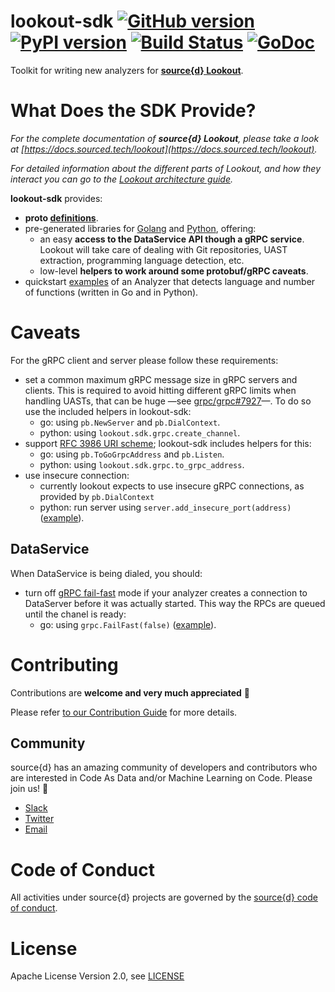 # lookout-sdk [![GitHub version](https://badge.fury.io/gh/src-d%2Flookout-sdk.svg)](https://github.com/src-d/lookout-sdk/releases) [![PyPI version](https://badge.fury.io/py/lookout-sdk.svg)](https://pypi.org/project/lookout-sdk/) [![Build Status](https://travis-ci.org/src-d/lookout-sdk.svg?branch=master)](https://travis-ci.org/src-d/lookout-sdk) [![GoDoc](https://godoc.org/gopkg.in/src-d/lookout-sdk.v0?status.svg)](https://godoc.org/gopkg.in/src-d/lookout-sdk.v0/pb)

Toolkit for writing new analyzers for **[source{d} Lookout](https://github.com/src-d/lookout)**.


# What Does the SDK Provide?

_For the complete documentation of **source{d} Lookout**, please take a look at [https://docs.sourced.tech/lookout](https://docs.sourced.tech/lookout)._

_For detailed information about the different parts of Lookout, and how they interact you can go to the [Lookout architecture guide](https://docs.sourced.tech/lookout/architecture)._

**lookout-sdk** provides:

- **proto [definitions](./proto)**.
- pre-generated libraries for [Golang](./pb) and [Python](./python), offering:
  - an easy **access to the DataService API though a gRPC service**. Lookout will take care of dealing with Git repositories, UAST extraction, programming language detection, etc.
  - low-level **helpers to work around some protobuf/gRPC caveats**.
- quickstart [examples](./examples) of an Analyzer that detects language and number of functions (written in Go and in Python).


# Caveats

For the gRPC client and server please follow these requirements:
- set a common maximum gRPC message size in gRPC servers and clients. This is required to avoid hitting different gRPC limits when handling UASTs, that can be huge &mdash;see [grpc/grpc#7927](https://github.com/grpc/grpc/issues/7927)&mdash;. To do so use the included helpers in lookout-sdk:
  - go: using `pb.NewServer` and `pb.DialContext`.
  - python: using `lookout.sdk.grpc.create_channel`.
- support [RFC 3986 URI scheme](https://github.com/grpc/grpc-go/issues/1911); lookout-sdk includes helpers for this:
  - go: using `pb.ToGoGrpcAddress` and `pb.Listen`.
  - python: using `lookout.sdk.grpc.to_grpc_address`.
- use insecure connection:
  - currently lookout expects to use insecure gRPC connections, as provided by `pb.DialContext`
  - python: run server using `server.add_insecure_port(address)` ([example](https://github.com/src-d/lookout-sdk/blob/master/examples/language-analyzer.py#L63)).

## DataService

When DataService is being dialed, you should:

- turn off [gRPC fail-fast](https://github.com/grpc/grpc/blob/master/doc/wait-for-ready.md) mode if your analyzer creates a connection to DataServer before it was actually started. This way the RPCs are queued until the chanel is ready:
  - go: using `grpc.FailFast(false)`
([example](https://github.com/src-d/lookout-gometalint-analyzer/blob/7b4b37fb3109299516fbb43017934d131784f49f/cmd/gometalint-analyzer/main.go#L66)).


# Contributing

Contributions are **welcome and very much appreciated** 🙌

Please refer [to our Contribution Guide](docs/CONTRIBUTING.md) for more details.


## Community

source{d} has an amazing community of developers and contributors who are interested in Code As Data and/or Machine Learning on Code. Please join us! 👋

- [Slack](http://bit.ly/src-d-community)
- [Twitter](https://twitter.com/sourcedtech)
- [Email](mailto:hello@sourced.tech)


# Code of Conduct

All activities under source{d} projects are governed by the [source{d} code of conduct](.github/CODE_OF_CONDUCT.md).


# License

Apache License Version 2.0, see [LICENSE](LICENSE.md)
